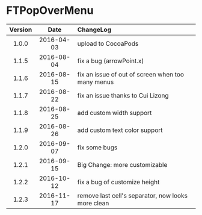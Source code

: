 # FTPopOverMenu


| Version | Date | ChangeLog |
|:--------:|:--------:|:--------|
|1.0.0|2016-04-03|upload to CocoaPods|
|1.1.5|2016-08-04|fix a bug (arrowPoint.x)|
|1.1.6|2016-08-15|fix an issue of out of screen when too many menus|
|1.1.7|2016-08-22|fix an issue thanks to Cui Lizong|
|1.1.8|2016-08-25|add custom width support|
|1.1.9|2016-08-26|add custom text color support|
|1.2.0|2016-09-07|fix some bugs|
|1.2.1|2016-09-15|Big Change: more customizable|
|1.2.2|2016-10-12|fix a bug of customize height|
|1.2.3|2016-11-17|remove last cell's separator, now looks more clean|



